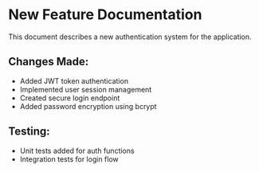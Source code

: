 # New Feature Documentation

This document describes a new authentication system for the application.

## Changes Made:
- Added JWT token authentication
- Implemented user session management  
- Created secure login endpoint
- Added password encryption using bcrypt

## Testing:
- Unit tests added for auth functions
- Integration tests for login flow
